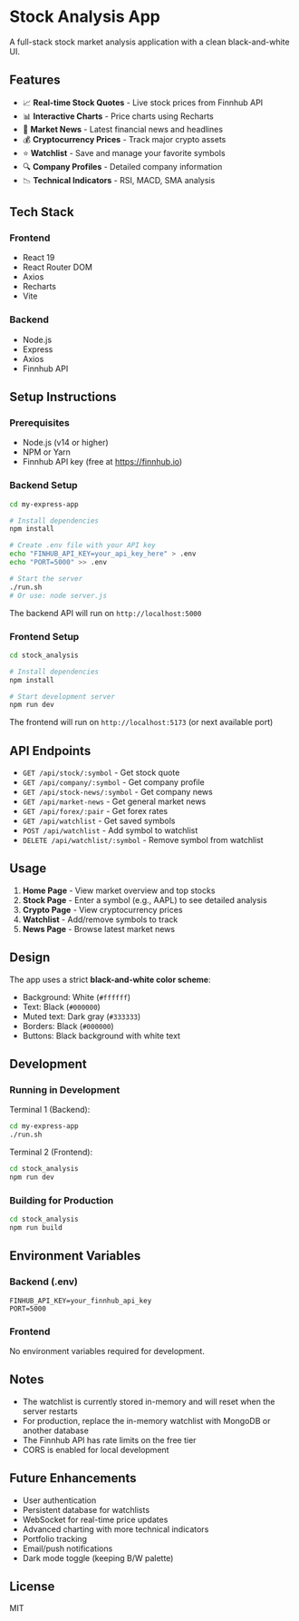 # Stock Analysis App

A full-stack stock market analysis application with a clean black-and-white UI.

## Features

- 📈 **Real-time Stock Quotes** - Live stock prices from Finnhub API
- 📊 **Interactive Charts** - Price charts using Recharts
- 📰 **Market News** - Latest financial news and headlines
- 💰 **Cryptocurrency Prices** - Track major crypto assets
- ⭐ **Watchlist** - Save and manage your favorite symbols
- 🔍 **Company Profiles** - Detailed company information
- 📉 **Technical Indicators** - RSI, MACD, SMA analysis

## Tech Stack

### Frontend
- React 19
- React Router DOM
- Axios
- Recharts
- Vite

### Backend
- Node.js
- Express
- Axios
- Finnhub API

## Setup Instructions

### Prerequisites
- Node.js (v14 or higher)
- NPM or Yarn
- Finnhub API key (free at https://finnhub.io)

### Backend Setup

```bash
cd my-express-app

# Install dependencies
npm install

# Create .env file with your API key
echo "FINHUB_API_KEY=your_api_key_here" > .env
echo "PORT=5000" >> .env

# Start the server
./run.sh
# Or use: node server.js
```

The backend API will run on `http://localhost:5000`

### Frontend Setup

```bash
cd stock_analysis

# Install dependencies
npm install

# Start development server
npm run dev
```

The frontend will run on `http://localhost:5173` (or next available port)

## API Endpoints

- `GET /api/stock/:symbol` - Get stock quote
- `GET /api/company/:symbol` - Get company profile
- `GET /api/stock-news/:symbol` - Get company news
- `GET /api/market-news` - Get general market news
- `GET /api/forex/:pair` - Get forex rates
- `GET /api/watchlist` - Get saved symbols
- `POST /api/watchlist` - Add symbol to watchlist
- `DELETE /api/watchlist/:symbol` - Remove symbol from watchlist

## Usage

1. **Home Page** - View market overview and top stocks
2. **Stock Page** - Enter a symbol (e.g., AAPL) to see detailed analysis
3. **Crypto Page** - View cryptocurrency prices
4. **Watchlist** - Add/remove symbols to track
5. **News Page** - Browse latest market news

## Design

The app uses a strict **black-and-white color scheme**:
- Background: White (`#ffffff`)
- Text: Black (`#000000`)
- Muted text: Dark gray (`#333333`)
- Borders: Black (`#000000`)
- Buttons: Black background with white text

## Development

### Running in Development

Terminal 1 (Backend):
```bash
cd my-express-app
./run.sh
```

Terminal 2 (Frontend):
```bash
cd stock_analysis
npm run dev
```

### Building for Production

```bash
cd stock_analysis
npm run build
```

## Environment Variables

### Backend (.env)
```
FINHUB_API_KEY=your_finnhub_api_key
PORT=5000
```

### Frontend
No environment variables required for development.

## Notes

- The watchlist is currently stored in-memory and will reset when the server restarts
- For production, replace the in-memory watchlist with MongoDB or another database
- The Finnhub API has rate limits on the free tier
- CORS is enabled for local development

## Future Enhancements

- User authentication
- Persistent database for watchlists
- WebSocket for real-time price updates
- Advanced charting with more technical indicators
- Portfolio tracking
- Email/push notifications
- Dark mode toggle (keeping B/W palette)

## License

MIT
